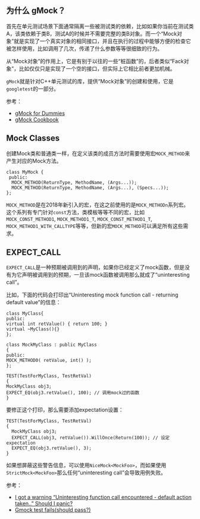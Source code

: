 ## 为什么 gMock？

首先在单元测试场景下面通常隔离一些被测试类的依赖，比如如果你当前在测试类A，该类依赖于类B，测试A的时候并不需要完整的类B对象。而一个“Mock对象”就是实现了一个真实对象的相同接口，并且在执行的过程中能够方便的检查它被怎样使用，比如调用了几次，传递了什么参数等等很细致的行为。

从“Mock对象”的作用上，它是有别于以往的一些“桩函数”的，后者类似“Fack对象”，比如仅仅只是实现了一个空的接口，但实际上它相比前者更加机械。

`gMock`就是针对C++单元测试的库，提供“Mock对象”的创建和使用，它是`googletest`的一部分。

参考：

- [gMock for Dummies](http://google.github.io/googletest/gmock_for_dummies.html)
- [gMock Cookbook](http://google.github.io/googletest/gmock_cook_book.html)


## Mock Classes

创建Mock类和普通类一样，在定义该类的成员方法时需要使用宏`MOCK_METHOD`来产生对应的Mock方法。

```
class MyMock {
 public:
  MOCK_METHOD(ReturnType, MethodName, (Args...));
  MOCK_METHOD(ReturnType, MethodName, (Args...), (Specs...));
};
```

`MOCK_METHOD`是在2018年新引入的宏，在这之前使用的是`MOCK_METHODn`系列宏。这个系列有专门针对`const`方法，类模板等等不同的宏，比如`MOCK_CONST_METHOD1`, `MOCK_METHOD1_T`, `MOCK_CONST_METHOD1_T`, `MOCK_METHOD1_WITH_CALLTYPE`等等，但新的宏`MOCK_METHOD`可以满足所有这些需求。


## EXPECT_CALL

`EXPECT_CALL`是一种预期被调用到的声明，如果你已经定义了mock函数，但是没有为它声明被调用到的预期，一旦该mock函数被调用那么就成了“uninteresting call”。

比如，下面的代码会打印出“Uninteresting mock function call - returning default value”的信息：

```
class MyClass{
public:
virtual int retValue() { return 100; }
virtual ~MyClass(){}
};

class MockMyClass : public MyClass
{
public:
MOCK_METHOD0( retValue, int() );
};

TEST(TestForMyClass, TestRetVal)
{
MockMyClass obj3;
EXPECT_EQ(obj3.retValue(), 100); // 调用mock过的函数
}
```

要修正这个打印，那么需要添加expectation设置：

```
TEST(TestForMyClass, TestRetVal)
{
  MockMyClass obj3;
  EXPECT_CALL(obj3, retValue()).WillOnce(Return(100)); // 设定expectation
  EXPECT_EQ(obj3.retValue(), 3);
}
```

如果想屏蔽这些警告信息，可以使用`NiceMock<MockFoo>`，而如果使用`StrictMock<MockFoo>`那么任何“uninteresting call”会导致用例失败。


参考：

- [I got a warning “Uninteresting function call encountered - default action taken..” Should I panic?](https://cuhkszlib-xiaoxing.readthedocs.io/en/master/external/gtest/googlemock/docs/v1_6/FrequentlyAskedQuestions.html?highlight=google#i-got-a-warning-uninteresting-function-call-encountered-default-action-taken-should-i-panic)
- [Gmock test fails(should pass?)](https://github.com/google/googlemock/issues/209)
